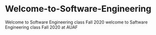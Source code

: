 # Welcome-to-Software-Engineering    
Welcome to Software Engineering class Fall 2020
welcome to Saftware Engineering class Fall 2020 at AUAF
